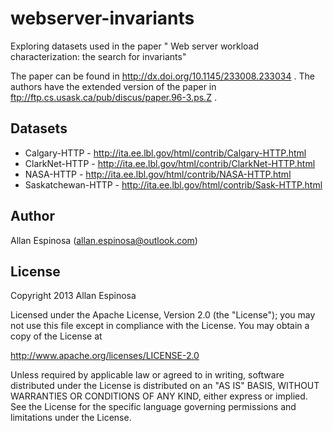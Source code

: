 # webserver-invariants

Exploring datasets used in the paper " Web server workload characterization: the
search for invariants"

The paper can be found in http://dx.doi.org/10.1145/233008.233034 .  The authors
have the extended version of the paper in
ftp://ftp.cs.usask.ca/pub/discus/paper.96-3.ps.Z .

## Datasets

  * Calgary-HTTP - http://ita.ee.lbl.gov/html/contrib/Calgary-HTTP.html
  * ClarkNet-HTTP - http://ita.ee.lbl.gov/html/contrib/ClarkNet-HTTP.html
  * NASA-HTTP - http://ita.ee.lbl.gov/html/contrib/NASA-HTTP.html
  * Saskatchewan-HTTP - http://ita.ee.lbl.gov/html/contrib/Sask-HTTP.html

## Author

Allan Espinosa (allan.espinosa@outlook.com)

## License

Copyright 2013 Allan Espinosa

Licensed under the Apache License, Version 2.0 (the "License");
you may not use this file except in compliance with the License.
You may obtain a copy of the License at

  http://www.apache.org/licenses/LICENSE-2.0

Unless required by applicable law or agreed to in writing, software
distributed under the License is distributed on an "AS IS" BASIS,
WITHOUT WARRANTIES OR CONDITIONS OF ANY KIND, either express or implied.
See the License for the specific language governing permissions and
limitations under the License.


